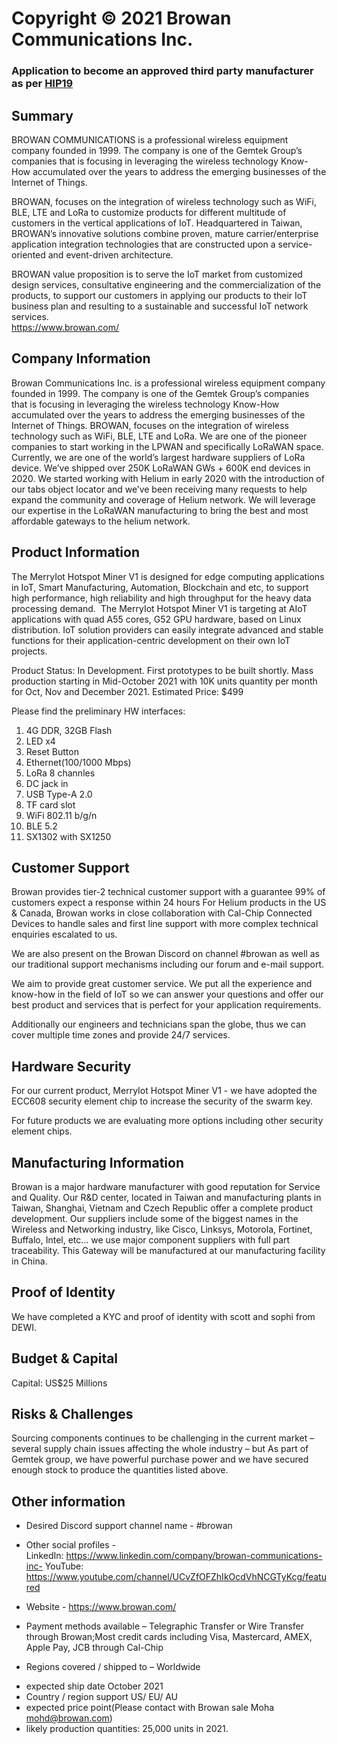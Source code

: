 # Copyright © 2021 Browan Communications Inc.
### Application to become an approved third party manufacturer as per [HIP19](https://github.com/helium/HIP/blob/master/0019-third-party-manufacturers.md)

## Summary

BROWAN COMMUNICATIONS is a professional wireless equipment company founded in 1999. The company is one of the Gemtek Group’s companies that is focusing in leveraging the wireless technology Know-How accumulated over the years to address the emerging businesses of the Internet of Things.

BROWAN, focuses on the integration of wireless technology such as WiFi, BLE, LTE and LoRa to customize products for different multitude of customers in the vertical applications of IoT.  Headquartered in Taiwan, BROWAN’s innovative solutions combine proven, mature carrier/enterprise application integration technologies that are constructed upon a service-oriented and event-driven architecture.

BROWAN value proposition is to serve the IoT market from customized design services, consultative engineering and the commercialization of the products, to support our customers in applying our products to their IoT business plan and resulting to a sustainable and successful IoT network services.  
https://www.browan.com/


## Company Information

Browan Communications Inc. is a professional wireless equipment company founded in 1999. The company is one of the Gemtek Group’s companies that is focusing in leveraging the wireless technology Know-How accumulated over the years to address the emerging businesses of the Internet of Things.
BROWAN, focuses on the integration of wireless technology such as WiFi, BLE, LTE and LoRa. We are one of the pioneer companies to start working in the LPWAN and specifically LoRaWAN space. Currently, we are one of the world’s largest hardware suppliers of LoRa device. We’ve shipped over 250K LoRaWAN GWs + 600K end devices in 2020.
We started working with Helium in early 2020 with the introduction of our tabs object locator and we’ve been receiving many requests to help expand the community and coverage of Helium network. We will leverage our expertise in the LoRaWAN manufacturing to bring the best and most affordable gateways to the helium network.

## Product Information

The MerryIot Hotspot Miner V1 is designed for edge computing applications in IoT, Smart Manufacturing, Automation, Blockchain and etc, to support high performance, high reliability and high throughput for the heavy data processing demand. 
The MerryIot Hotspot Miner V1 is targeting at AIoT applications with quad A55 cores, G52 GPU hardware, based on Linux distribution. IoT solution providers can easily integrate advanced and stable functions for their application-centric development on their own IoT projects.

Product Status: In Development. First prototypes to be built shortly. Mass production starting in Mid-October 2021 with 10K units quantity per month for Oct, Nov and December 2021.  Estimated Price: $499

Please find the preliminary HW interfaces:

1. 4G DDR, 32GB Flash
2. LED x4
3. Reset Button
4. Ethernet(100/1000 Mbps)
5. LoRa 8 channles
6. DC jack in
7. USB Type-A 2.0
8. TF card slot
9. WiFi 802.11 b/g/n
10. BLE 5.2
11. SX1302 with SX1250

## Customer Support

Browan provides tier-2 technical customer support with a guarantee 99% of customers expect a response within 24 hours
For Helium products in the US & Canada,  Browan works in close collaboration with Cal-Chip Connected Devices to handle sales and first line support with more complex technical enquiries escalated to us.

We are also present on the Browan Discord on channel #browan as well as our traditional support mechanisms including our forum and e-mail support.

We aim to provide great customer service. We put all the experience and know-how in the field of IoT so we can answer your questions and offer our best product and services that is perfect for your application requirements.

Additionally our engineers and technicians span the globe, thus we can cover multiple time zones and provide 24/7 services.


## Hardware Security

For our current product, MerryIot Hotspot Miner V1 - we have adopted the ECC608 security element chip to increase the security of the swarm key.

For future products we are evaluating more options including other security element chips.

## Manufacturing Information

Browan is a major hardware manufacturer with good reputation for Service and Quality. Our R&D center, located in Taiwan and manufacturing plants in Taiwan, Shanghai, Vietnam and Czech Republic offer a complete product development. Our suppliers include some of the biggest names in the Wireless and Networking industry, like Cisco, Linksys, Motorola, Fortinet, Buffalo, Intel, etc… we use major component suppliers with full part traceability.
This Gateway will be manufactured at our manufacturing facility in China. 


## Proof of Identity

We have completed a KYC and proof of identity with scott and sophi from DEWI. 

## Budget & Capital
Capital: US$25 Millions

## Risks & Challenges

Sourcing components continues to be challenging in the current market – several supply chain issues affecting the whole industry – but As part of Gemtek group, we have powerful purchase power and we have secured enough stock to produce the quantities listed above.

## Other information

* Desired Discord support channel name - #browan
* Other social profiles -  
	LinkedIn:  https://www.linkedin.com/company/browan-communications-inc-
	YouTube: https://www.youtube.com/channel/UCvZfOFZhIkOcdVhNCGTyKcg/featured
* Website - https://www.browan.com/
* Payment methods available – Telegraphic Transfer or Wire Transfer through Browan;Most credit cards including Visa, Mastercard, AMEX, Apple Pay, JCB through Cal-Chip

* Regions covered / shipped to – Worldwide

- expected ship date
October 2021
- Country / region support 
US/ EU/ AU
- expected price point(Please contact with Browan sale Moha mohd@browan.com)
- likely production quantities: 25,000 units in 2021. 
